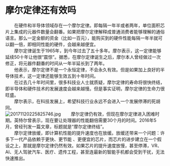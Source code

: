 # 摩尔定律还有效吗
&#8195;&#8195;在硬件和半导体领域存在一个摩尔定律。即每隔一年半或者两年，单位面积芯片上集成的元器件数量会翻番。如果把摩尔定律解释成普通消费者能够理解的通俗语言。那么一定金额的资金（比如一百元），能购买到的硬件性能每隔一年半就可以翻一倍，即相同性能的硬件，会越来越便宜。   
&#8195;&#8195;摩尔定律诞生于1965年，到今年过去了五十多年。摩尔表示，这一定律能够延续50十年让他很“震惊”。据悉，在摩尔定律诞生之后，摩尔本人曾经做过一次修正，将元器件翻番的时间从一年半延长到了两年。   
&#8195;&#8195;他表示，摩尔定律不是一个永恒定律，不会永久有效。但是如果加上良好的半导体技术，这一定律还能够生效五到十年时间。   
&#8195;&#8195;在过去几十年时间里，很多科技业人士就质疑，摩尔定律的寿命将很快终结，即半导体和硬件技术的发展速度会越来越慢。但是事实证明，摩尔定律的生命力很旺盛。   
&#8195;&#8195;摩尔表示，在科技发展上，希望科技行业永远不会进入一个发展停滞的死胡同。   
![20171120225825746.jpg](https://www.z4a.net/images/2019/01/16/20171120225825746.jpg)
&#8195;&#8195;摩尔定律仍有效，但现在摩尔定律进入困难时期。英特尔曾表示，现在要让处理器的性能翻倍需要30个月的时间。2016年5月，曾经刊发一篇文章，标题就是“摩尔定律终结”。   
&#8195;&#8195;摩尔定律放缓，即计算机性能的提升速度也在放缓。放缓还带来一个问题：许多下一代产品依赖于更快、更节能 、更便宜的芯片，而芯片的进步建立在一个假设之上，那就是摩尔定律仍然有效。如果芯片的提升速度放慢，甚至停滞，VR、AI、无人驾驶汽车、医疗、遗传工程，甚至连最新的智能手机都会受到干扰，无法快速推出。  